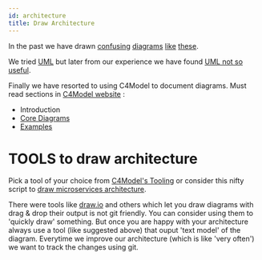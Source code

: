 ```yaml
---
id: architecture
title: Draw Architecture
---
```

In the past we have drawn [confusing](https://c4model.com/img/sketch-1.jpg) [diagrams](https://c4model.com/img/sketch-2.jpg) [like](https://c4model.com/img/sketch-3.jpg) [these](https://c4model.com/img/sketch-3.jpg).

We tried [UML](https://en.wikipedia.org/wiki/Unified_Modeling_Language) but later from our experience we have found [UML not so useful](https://news.ycombinator.com/item?id=12879056).

Finally we have resorted to using C4Model to document diagrams. Must read sections in [C4Model website](https://c4model.com/) :
* Introduction
* [Core Diagrams](https://c4model.com/#coreDiagrams)
* [Examples](https://c4model.com/#examples)

TOOLS to draw architecture
===
Pick a tool of your choice from [C4Model's Tooling](https://c4model.com/#tooling) or consider this nifty script to [draw microservices architecture](https://articles.microservices.com/an-alternative-way-of-visualizing-microservice-architecture-837cbee575c1).

There were tools like [draw.io](https://draw.io) and others which let you draw diagrams with drag & drop their output is not git friendly. You can consider using them to 'quickly draw' something. But once you are happy with your architecture always use a tool (like suggested above) that ouput 'text model' of the diagram. Everytime we improve our architecture (which is like 'very often') we want to track the changes using git.